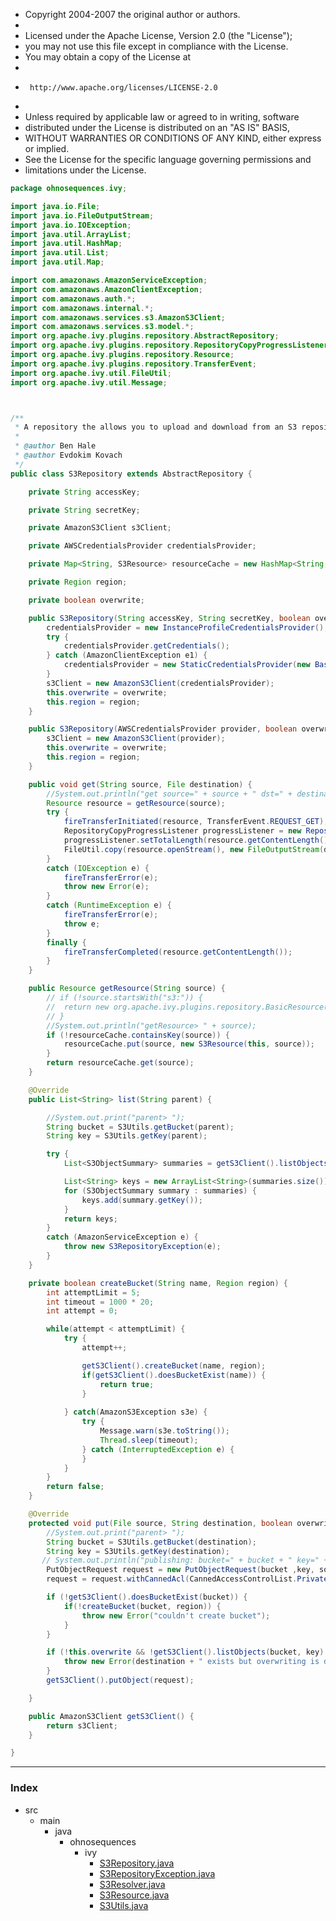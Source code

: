 
 * Copyright 2004-2007 the original author or authors.
 *
 * Licensed under the Apache License, Version 2.0 (the "License");
 * you may not use this file except in compliance with the License.
 * You may obtain a copy of the License at
 *
 *      http://www.apache.org/licenses/LICENSE-2.0
 *
 * Unless required by applicable law or agreed to in writing, software
 * distributed under the License is distributed on an "AS IS" BASIS,
 * WITHOUT WARRANTIES OR CONDITIONS OF ANY KIND, either express or implied.
 * See the License for the specific language governing permissions and
 * limitations under the License.


```java
package ohnosequences.ivy;

import java.io.File;
import java.io.FileOutputStream;
import java.io.IOException;
import java.util.ArrayList;
import java.util.HashMap;
import java.util.List;
import java.util.Map;

import com.amazonaws.AmazonServiceException;
import com.amazonaws.AmazonClientException;
import com.amazonaws.auth.*;
import com.amazonaws.internal.*;
import com.amazonaws.services.s3.AmazonS3Client;
import com.amazonaws.services.s3.model.*;
import org.apache.ivy.plugins.repository.AbstractRepository;
import org.apache.ivy.plugins.repository.RepositoryCopyProgressListener;
import org.apache.ivy.plugins.repository.Resource;
import org.apache.ivy.plugins.repository.TransferEvent;
import org.apache.ivy.util.FileUtil;
import org.apache.ivy.util.Message;



/**
 * A repository the allows you to upload and download from an S3 repository.
 * 
 * @author Ben Hale
 * @author Evdokim Kovach
 */
public class S3Repository extends AbstractRepository {

	private String accessKey;

	private String secretKey;

    private AmazonS3Client s3Client;

    private AWSCredentialsProvider credentialsProvider;

	private Map<String, S3Resource> resourceCache = new HashMap<String, S3Resource>();

	private Region region;

	private boolean overwrite;

	public S3Repository(String accessKey, String secretKey, boolean overwrite, Region region) {
		credentialsProvider = new InstanceProfileCredentialsProvider();
		try {
			credentialsProvider.getCredentials();	
		} catch (AmazonClientException e1) {
			credentialsProvider = new StaticCredentialsProvider(new BasicAWSCredentials(accessKey, secretKey));
		}
		s3Client = new AmazonS3Client(credentialsProvider);
		this.overwrite = overwrite;
		this.region = region;
	}

    public S3Repository(AWSCredentialsProvider provider, boolean overwrite, Region region) {
        s3Client = new AmazonS3Client(provider);
        this.overwrite = overwrite;
        this.region = region;
    }

	public void get(String source, File destination) {
		//System.out.println("get source=" + source + " dst=" + destination.getPath());
		Resource resource = getResource(source);
		try {
			fireTransferInitiated(resource, TransferEvent.REQUEST_GET);
			RepositoryCopyProgressListener progressListener = new RepositoryCopyProgressListener(this);
			progressListener.setTotalLength(resource.getContentLength());
			FileUtil.copy(resource.openStream(), new FileOutputStream(destination), progressListener);
		}
		catch (IOException e) {
			fireTransferError(e);
			throw new Error(e);
		}
		catch (RuntimeException e) {
			fireTransferError(e);
			throw e;
		}
		finally {
			fireTransferCompleted(resource.getContentLength());
		}
	}

	public Resource getResource(String source) {
		// if (!source.startsWith("s3:")) {
		// 	return new org.apache.ivy.plugins.repository.BasicResource("", false, 0, 0, false);
		// }
		//System.out.println("getResource> " + source);
		if (!resourceCache.containsKey(source)) {
			resourceCache.put(source, new S3Resource(this, source));
		}
		return resourceCache.get(source);
	}

    @Override
	public List<String> list(String parent) {

		//System.out.print("parent> ");
		String bucket = S3Utils.getBucket(parent);
		String key = S3Utils.getKey(parent);

		try {
            List<S3ObjectSummary> summaries = getS3Client().listObjects(bucket, key).getObjectSummaries();

			List<String> keys = new ArrayList<String>(summaries.size());
			for (S3ObjectSummary summary : summaries) {
				keys.add(summary.getKey());
			}
			return keys;
		}
		catch (AmazonServiceException e) {
			throw new S3RepositoryException(e);
		}
	}

	private boolean createBucket(String name, Region region) {
		int attemptLimit = 5;
		int timeout = 1000 * 20;
		int attempt = 0;

		while(attempt < attemptLimit) {
			try {
				attempt++;

				getS3Client().createBucket(name, region);	
				if(getS3Client().doesBucketExist(name)) {
					return true;	
				}
				
			} catch(AmazonS3Exception s3e) {
				try {	
					Message.warn(s3e.toString());				
					Thread.sleep(timeout);
				} catch (InterruptedException e) {
				}
			}			
		}
		return false;
	}

	@Override
	protected void put(File source, String destination, boolean overwrite) {
		//System.out.print("parent> ");
		String bucket = S3Utils.getBucket(destination);
		String key = S3Utils.getKey(destination);
       // System.out.println("publishing: bucket=" + bucket + " key=" + key);
        PutObjectRequest request = new PutObjectRequest(bucket ,key, source);
        request = request.withCannedAcl(CannedAccessControlList.Private);

        if (!getS3Client().doesBucketExist(bucket)) {
        	if(!createBucket(bucket, region)) {
        		throw new Error("couldn't create bucket");	
        	}
        }

        if (!this.overwrite && !getS3Client().listObjects(bucket, key).getObjectSummaries().isEmpty()) {
            throw new Error(destination + " exists but overwriting is disabled");
        }
        getS3Client().putObject(request);

	}

	public AmazonS3Client getS3Client() {
        return s3Client;		
	}

}

```


------

### Index

+ src
  + main
    + java
      + ohnosequences
        + ivy
          + [S3Repository.java][main/java/ohnosequences/ivy/S3Repository.java]
          + [S3RepositoryException.java][main/java/ohnosequences/ivy/S3RepositoryException.java]
          + [S3Resolver.java][main/java/ohnosequences/ivy/S3Resolver.java]
          + [S3Resource.java][main/java/ohnosequences/ivy/S3Resource.java]
          + [S3Utils.java][main/java/ohnosequences/ivy/S3Utils.java]

[main/java/ohnosequences/ivy/S3Repository.java]: S3Repository.java.md
[main/java/ohnosequences/ivy/S3RepositoryException.java]: S3RepositoryException.java.md
[main/java/ohnosequences/ivy/S3Resolver.java]: S3Resolver.java.md
[main/java/ohnosequences/ivy/S3Resource.java]: S3Resource.java.md
[main/java/ohnosequences/ivy/S3Utils.java]: S3Utils.java.md